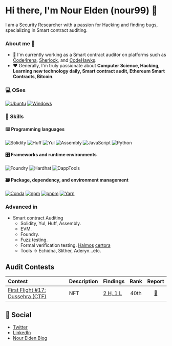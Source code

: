 # Hi there, I'm Nour Elden (nour99) 👋

<!-- Add an introductory paragraph about yourself -->
I am a Security Researcher with a passion for Hacking and finding bugs, specializing in Smart contract auditing.

### About me 💯

- 🔭 I'm currently working as a Smart contract auditor on platforms such as [Code4rena](https://code4rena.com/@nour99), [Sherlock](https://audits.sherlock.xyz/watson/nour99), and [CodeHawks](https://codehawks.cyfrin.io/profile/clsj2nv2y0006l5rg1oswt3ys).
- ❤️ Generally, I'm truly passionate about **Computer Science, Hacking, Learning new technology daily, Smart contract audit, Ethereum Smart Contracts, Bitcoin**.

### 💻 OSes

<p> 
    <a href="https://ubuntu.com" target="_blank"><img alt="Ubuntu"
        src="https://img.shields.io/badge/Ubuntu-E95420?style=for-the-badge&logo=ubuntu&logoColor=white"/></a>
    <a href="https://www.microsoft.com/en-gb/windows" target="_blank"><img alt="Windows"
        src="https://img.shields.io/badge/Windows-0078D6?style=for-the-badge&logo=windows&logoColor=white"/></a>
</p>

### 🎯 Skills

#### ⌨️ Programming languages
![Solidity](https://img.shields.io/badge/Solidity-363636?style=for-the-badge&logo=solidity&logoColor=white)
![Huff](https://img.shields.io/badge/Huff-000000?style=for-the-badge&logoColor=white)
![Yul](https://img.shields.io/badge/Yul-342e37?style=for-the-badge)
![Assembly](https://img.shields.io/badge/Assembly-007acc?style=for-the-badge)
![JavaScript](https://img.shields.io/badge/JavaScript-F7DF1E?style=for-the-badge&logo=javascript&logoColor=black)
![Python](https://img.shields.io/badge/Python-3776AB?style=for-the-badge&logo=python&logoColor=white)

#### 🎛 Frameworks and runtime environments
![Foundry](https://img.shields.io/badge/Foundry-20232a?style=for-the-badge)
![Hardhat](https://img.shields.io/badge/Hardhat-4CAF50?style=for-the-badge&logo=hardhat&logoColor=white)
![DappTools](https://img.shields.io/badge/DappTools-FE7A16?style=for-the-badge)
  
#### 🗃 Package, dependency, and environment management

<p>
    <a href="https://docs.conda.io" target="_blank"><img alt="Conda"
        src="https://img.shields.io/badge/conda-342B029?&style=for-the-badge&logo=anaconda&logoColor=white"/></a>
    <a href="https://www.npmjs.com" target="_blank"><img alt="npm"
        src="https://img.shields.io/badge/npm-CB3837?style=for-the-badge&logo=npm&logoColor=white"/></a>
    <a href="https://pnpm.io" target="_blank"><img alt="pnpm"
        src="https://img.shields.io/badge/pnpm-%234a4a4a?style=for-the-badge&logo=pnpm&logoColor=f69220"/></a>
    <a href="https://yarnpkg.com" target="_blank"><img alt="Yarn"
        src="https://img.shields.io/badge/Yarn-2C8EBB?style=for-the-badge&logo=yarn&logoColor=white"/></a>
</p>

### Advanced in
- Smart contract Auditing
  - Solidity, Yul, Huff, Assembly.
  - EVM.
  - Foundry.
  - Fuzz testing.
  - Formal verification testing. [Halmos](https://github.com/a16z/halmos) [certora](https://www.certora.com/prover)
  - Tools -> Echidna, Slither, Aderyn...etc.

## Audit Contests
|Contest|Description|Findings|Rank|Report|
|:------|:----------|:-------|:--:|:----:|
|[First Flight #17: Dussehra (CTF)](https://codehawks.cyfrin.io/c/2024-06-Dussehra)|NFT|[2 H, 1 L](Audits/First-Flight-17-Dussehra.md)|40th|[📄](https://codehawks.cyfrin.io/c/2024-06-Dussehra/results?t=report&page=1)|

## 🔗 Social 
- [Twitter](https://twitter.com/nour608)
- [LinkedIn](https://www.linkedin.com/in/nour-elden-nader-0845581b3/)
- [Nour Elden Blog](https://nour99.hashnode.dev/)
